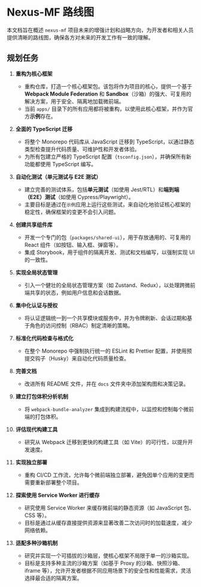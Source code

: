 # Nexus-MF 路线图

本文档旨在概述 `nexus-mf` 项目未来的增强计划和战略方向，为开发者和相关人员提供清晰的路线图，确保各方对未来的开发工作有一致的理解。

## 规划任务

1.  **重构为核心框架**
    -   重构仓库，打造一个核心框架包。该包将作为项目的核心，提供一个基于 **Webpack Module Federation** 和 **Sandbox**（沙箱）的强大、可复用的解决方案，用于安全、隔离地加载微前端。
    -   当前 `apps/` 目录下的所有应用都将被重构，以使用此核心框架，并作为官方**示例**存在。

2.  **全面的 TypeScript 迁移**
    -   将整个 Monorepo 代码库从 JavaScript 迁移到 TypeScript，以通过静态类型检查提升代码质量、可维护性和开发者体验。
    -   为所有包建立严格的 TypeScript 配置（`tsconfig.json`），并确保所有新功能都使用 TypeScript 编写。

3.  **自动化测试（单元测试与 E2E 测试）**
    -   建立完善的测试体系，包括**单元测试**（如使用 Jest/RTL）和**端到端（E2E）测试**（如使用 Cypress/Playwright）。
    -   主要目标是通过在`示例`应用上运行这些测试，来自动化地验证核心框架的稳定性，确保框架的变更不会引入问题。

4.  **创建共享组件库**
    -   开发一个专门的包（`packages/shared-ui`），用于存放通用的、可复用的 React 组件（如按钮、输入框、弹窗等）。
    -   集成 Storybook，用于组件的隔离开发、测试和文档编写，以强制实现 UI 的一致性。

5.  **实现全局状态管理**
    -   引入一个健壮的全局状态管理方案（如 Zustand、Redux），以处理跨微前端共享的状态，例如用户信息和会话数据。

6.  **集中化认证与授权**
    -   将认证逻辑统一到一个共享模块或服务中，并为令牌刷新、会话过期和基于角色的访问控制（RBAC）制定清晰的策略。

7.  **标准化代码检查与格式化**
    -   在整个 Monorepo 中强制执行统一的 ESLint 和 Prettier 配置，并使用预提交钩子（Husky）来自动化代码质量检查。

8.  **完善文档**
    -   改进所有 README 文件，并在 `docs` 文件夹中添加架构图和决策记录。

9.  **建立打包体积分析机制**
    -   将 `webpack-bundle-analyzer` 集成到构建流程中，以监控和控制每个微前端的打包体积。

10. **评估现代构建工具**
    -   研究从 Webpack 迁移到更快的构建工具（如 Vite）的可行性，以提升开发速度。

11. **实现独立部署**
    -   重构 CI/CD 工作流，允许每个微前端独立部署，避免因单个应用的变更而需要重新部署整个项目。

12. **探索使用 Service Worker 进行缓存**
    -   研究使用 Service Worker 来缓存微前端的静态资源（如 JavaScript 包、CSS 等）。
    -   目标是通过从缓存直接提供资源来显著改善二次访问时的加载速度，减少网络依赖。

13. **适配多种沙箱机制**
    -   研究并实现一个可插拔的沙箱层，使核心框架不局限于单一的沙箱实现。
    -   目标是支持多种主流的沙箱方案（如基于 Proxy 的沙箱、快照沙箱、iframe 等），允许开发者根据不同应用场景下的安全性和性能需求，灵活选择最合适的隔离方案。